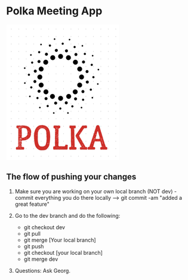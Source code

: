 # Polka Meeting App

![Alt](/logo.png "Polka logo")

## The flow of pushing your changes

1. Make sure you are working on your own local branch (NOT dev) - commit everything you do there locally --> git commit -am "added a great feature"

2. Go to the dev branch and do the following:

   - git checkout dev
   - git pull
   - git merge [Your local branch]
   - git push
   - git checkout [your local branch]
   - git merge dev

3. Questions: Ask Georg.
